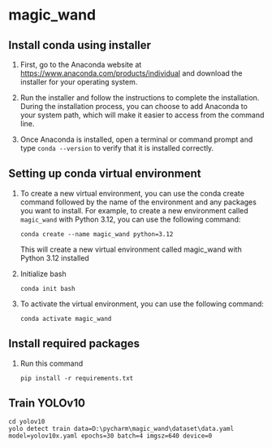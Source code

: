 # magic_wand
## Install conda using installer

1. First, go to the Anaconda website at https://www.anaconda.com/products/individual and download the installer for your operating system.

1. Run the installer and follow the instructions to complete the installation. During the installation process, you can choose to add Anaconda to your system path, which will make it easier to access from the command line.

1. Once Anaconda is installed, open a terminal or command prompt and type `conda --version` to verify that it is installed correctly.


## Setting up conda virtual environment

1.  To create a new virtual environment, you can use the conda create command followed by the name of the environment and any packages you want to install. For example, to create a new environment called `magic_wand` with Python 3.12, you can use the following command:

        conda create --name magic_wand python=3.12

    This will create a new virtual environment called magic_wand with Python 3.12 installed

1.  Initialize bash

        conda init bash

1.  To activate the virtual environment, you can use the following command:

        conda activate magic_wand

## Install required packages
1.  Run this command

        pip install -r requirements.txt

## Train YOLOv10
    cd yolov10
    yolo detect train data=D:\pycharm\magic_wand\dataset\data.yaml model=yolov10x.yaml epochs=30 batch=4 imgsz=640 device=0


